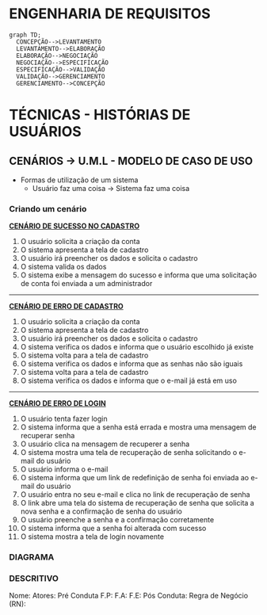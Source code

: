 # ENGENHARIA DE REQUISITOS
  ```mermaid
  graph TD;
    CONCEPÇÃO-->LEVANTAMENTO
    LEVANTAMENTO-->ELABORAÇÃO
    ELABORAÇÃO-->NEGOCIAÇÃO
    NEGOCIAÇÃO-->ESPECIFICAÇÃO
    ESPECIFICAÇÃO-->VALIDAÇÃO
    VALIDAÇÃO-->GERENCIAMENTO
    GERENCIAMENTO-->CONCEPÇÃO
  ```
# TÉCNICAS - HISTÓRIAS DE USUÁRIOS
## CENÁRIOS → U.M.L - MODELO DE CASO DE USO
* Formas de utilização de um sistema
  * Usuário faz uma coisa → Sistema faz uma coisa

### Criando um cenário
<ins>**CENÁRIO DE SUCESSO NO CADASTRO**</ins>
1) O usuário solicita a criação da conta
2) O sistema apresenta a tela de cadastro
3) O usuário irá preencher os dados e solicita o cadastro
4) O sistema valida os dados
5) O sistema exibe a mensagem do sucesso e informa que uma solicitação de conta foi enviada a um administrador
---
<ins>**CENÁRIO DE ERRO DE CADASTRO**</ins>
1) O usuário solicita a criação da conta
2) O sistema apresenta a tela de cadastro
3) O usuário irá preencher os dados e solicita o cadastro
4) O sistema verifica os dados e informa que o usuário escolhido já existe
5) O sistema volta para a tela de cadastro
6) O sistema verifica os dados e informa que as senhas não são iguais
7) O sistema volta para a tela de cadastro
8) O sistema verifica os dados e informa que o e-mail já está em uso
---
<ins>**CENÁRIO DE ERRO DE LOGIN**</ins>
1) O usuário tenta fazer login
2) O sistema informa que a senha está errada e mostra uma mensagem de recuperar senha
3) O usuário clica na mensagem de recuperer a senha
4) O sistema mostra uma tela de recuperação de senha solicitando o e-mail do usuário
5) O usuário informa o e-mail
6) O sistema informa que um link de redefinição de senha foi enviada ao e-mail do usuário
7) O usuário entra no seu e-mail e clica no link de recuperação de senha
8) O link abre uma tela do sistema de recuperação de senha que solicita a nova senha e a confirmação de senha do usuário
9) O usuário preenche a senha e a confirmação corretamente
10) O sistema informa que a senha foi alterada com sucesso
11) O sistema mostra a tela de login novamente

### DIAGRAMA

### DESCRITIVO

Nome:
Atores:
Pré Conduta
F.P:
F.A:
F.E:
Pós Conduta:
Regra de Negócio (RN):
